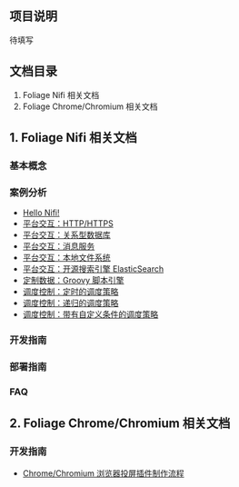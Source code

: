 ## 项目说明

待填写

## 文档目录

1. Foliage Nifi 相关文档
2. Foliage Chrome/Chromium 相关文档

## 1. Foliage Nifi 相关文档

### 基本概念

### 案例分析

- [Hello Nifi!](./pages/examples/hello_nifi.md)
- [平台交互：HTTP/HTTPS](./pages/examples/http_https.md)
- [平台交互：关系型数据库](./pages/examples/rdbm_database.md)
- [平台交互：消息服务](./pages/examples/jms.md)
- [平台交互：本地文件系统](./pages/examples/jms.md)
- [平台交互：开源搜索引擎 ElasticSearch](./pages/examples/elastic_search.md)
- [定制数据：Groovy 脚本引擎](./pages/examples/groovy.md)
- [调度控制：定时的调度策略](./pages/examples/timer_schedule.md)
- [调度控制：递归的调度策略](./pages/examples/dynamic_schedule.md)
- [调度控制：带有自定义条件的调度策略](./pages/examples/custom_schedule.md)

### 开发指南

### 部署指南

### FAQ

## 2. Foliage Chrome/Chromium 相关文档

### 开发指南

- [Chrome/Chromium 浏览器投屏插件制作流程](./pages/chromium/iws-chromium-guide.md)

